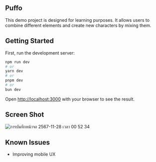 ## Puffo

This demo project is designed for learning purposes. It allows users to combine different elements and create new characters by mixing them.

## Getting Started

First, run the development server:

```bash
npm run dev
# or
yarn dev
# or
pnpm dev
# or
bun dev
```

Open [http://localhost:3000](http://localhost:3000) with your browser to see the result.

## Screen Shot

![การบันทึกหน้าจอ 2567-11-28 เวลา 00 52 34](https://github.com/user-attachments/assets/d3883433-1701-42b8-847f-52b78b296458)

## Known Issues
- Improving mobile UX

